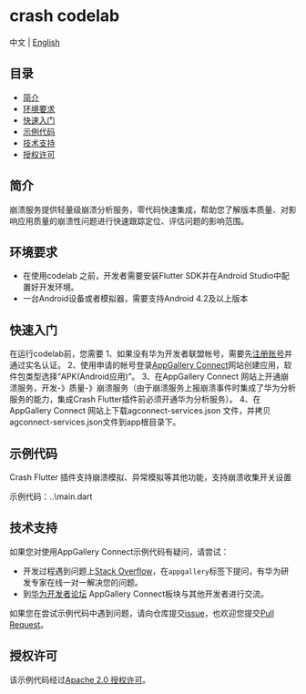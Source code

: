 # crash codelab

中文 | [English](https://github.com/AppGalleryConnect/agc-demos/blob/main/Android/Crash/README.md)


## 目录

- [简介](#简介)
- [环境要求](#环境要求)
- [快速入门](#快速入门)
- [示例代码](#示例代码)
- [技术支持](#技术支持)
- [授权许可](#授权许可)  


## 简介

崩溃服务提供轻量级崩溃分析服务，零代码快速集成，帮助您了解版本质量、对影响应用质量的崩溃性问题进行快速跟踪定位、评估问题的影响范围。


## 环境要求

* 在使用codelab 之前，开发者需要安装Flutter SDK并在Android Studio中配置好开发环境。
* 一台Android设备或者模拟器，需要支持Android 4.2及以上版本 

## 快速入门

在运行codelab前，您需要
1、如果没有华为开发者联盟帐号，需要先[注册账号](https://developer.huawei.com/consumer/en/doc/start/registration-and-verification-0000001053628148)并通过实名认证。
2、使用申请的帐号登录[AppGallery Connect](https://developer.huawei.com/consumer/cn/doc/development/AppGallery-connect-Guides/agc-get-started)网站创建应用，软件包类型选择“APK(Android应用)”。
3、在AppGallery Connect 网站上开通崩溃服务，开发-》质量-》崩溃服务（由于崩溃服务上报崩溃事件时集成了华为分析服务的能力，集成Crash Flutter插件前必须开通华为分析服务）。
4、在AppGallery Connect 网站上下载agconnect-services.json 文件，并拷贝agconnect-services.json文件到app根目录下。

## 示例代码

Crash Flutter 插件支持崩溃模拟、异常模拟等其他功能，支持崩溃收集开关设置

示例代码：..\main.dart


## 技术支持

如果您对使用AppGallery Connect示例代码有疑问，请尝试：
- 开发过程遇到问题上[Stack Overflow](https://stackoverflow.com/users/14194729/appgallery-connect)，在`appgallery`标签下提问，有华为研发专家在线一对一解决您的问题。
- 到[华为开发者论坛](https://developer.huawei.com/consumer/cn/forum/blockdisplay?fid=18) AppGallery Connect板块与其他开发者进行交流。

如果您在尝试示例代码中遇到问题，请向仓库提交[issue](https://github.com/AppGalleryConnect/agc-demos/issues)，也欢迎您提交[Pull Request](https://github.com/AppGalleryConnect/agc-demos/pulls)。

## 授权许可

该示例代码经过[Apache 2.0 授权许可](http://www.apache.org/licenses/LICENSE-2.0)。
